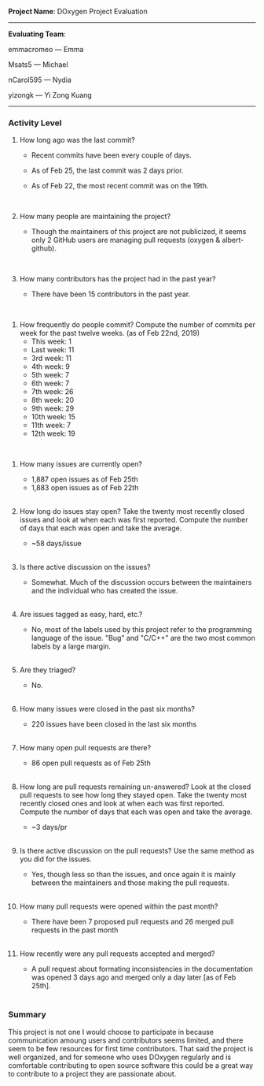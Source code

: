**Project Name**: 
DOxygen Project Evaluation

---

**Evaluating Team**:

emmacromeo — Emma

Msats5 — Michael

nCarol595 — Nydia

yizongk — Yi Zong Kuang

---

### Activity Level


1. How long ago was the last commit?

    * Recent commits have been every couple of days.
    * As of Feb 25, the last commit was 2 days prior.
    * As of Feb 22, the most recent commit was on the 19th.

      <br>

1. How many people are maintaining the project?
    * Though the maintainers of this project are not publicized, it seems only 2 GitHub users are managing pull requests (oxygen & albert-github).

      <br>

1. How many contributors has the project had in the past year?
    * There have been 15 contributors in the past year.
<br>

1. How frequently do people commit? 
Compute the number of commits per week for the past twelve weeks. (as of Feb 22nd, 2019)
    * This week: 1
    * Last week: 11
    * 3rd week:  11
    * 4th week:  9
    * 5th week:  7
    * 6th week:  7
    * 7th week:  26
    * 8th week:  20
    * 9th week:  29
    * 10th week: 15
    * 11th week: 7
    * 12th week: 19
<br>

1. How many issues are currently open?

    * 1,887 open issues as of Feb 25th
    * 1,883 open issues as of Feb 22th
    <br>

1. How long do issues stay open?
  Take the twenty most recently closed issues and look at when each was first reported. 
  Compute the number of days that each was open and take the average.

   * ~58 days/issue

    <br>

1. Is there active discussion on the issues?

   * Somewhat. Much of the discussion occurs between the maintainers and the individual who has created the issue. 

    <br>

1. Are issues tagged as easy, hard, etc.?

    * No, most of the labels used by this project refer to the programming language of the issue. "Bug" and "C/C++" are the two most common labels by a large margin. 

    <br>


1. Are they triaged?

    * No.

    <br>

1. How many issues were closed in the past six months?

   * 220 issues have been closed in the last six months

    <br>

1. How many open pull requests are there? 

   * 86 open pull requests as of Feb 25th

    <br>

1. How long are pull requests remaining un-answered?
  Look at the closed pull requests to see how long they stayed open. Take the twenty most recently closed ones and look at when each was first reported. Compute the number of days that each was open and take the average.

   * ~3 days/pr

    <br>

1. Is there active discussion on the pull requests?
  Use the same method as you did for the issues.

   * Yes, though less so than the issues, and once again it is mainly between the maintainers and those making the pull requests.

    <br>

1. How many pull requests were opened within the past month?

   * There have been 7 proposed pull requests and 26 merged pull requests in the past month
  
    <br>


1. How recently were any pull requests accepted and merged? 

   * A pull request about formating inconsistencies in the documentation was opened 3 days ago and merged only a day later [as of Feb 25th].

    <br>

### Summary

This project is not one I would choose to participate in because communication amoung users and contributors seems limited, and there seem to be few resources for first time contributors. That said the project is well organized, and for someone who uses DOxygen regularly and is comfortable contributing to open source software this could be a great way to contribute to a project they are passionate about.
